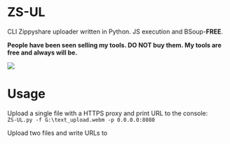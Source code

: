# ZS-UL
CLI Zippyshare uploader written in Python. JS execution and BSoup-**FREE**.   

**People have been seen selling my tools. DO NOT buy them. My tools are free and always will be.**

![](https://orion.feralhosting.com/sorrow/share/ZS-UL.png)

# Usage
Upload a single file with a HTTPS proxy and print URL to the console:    
`ZS-UL.py -f G:\text_upload.webm -p 0.0.0.0:8080`

Upload two files and write URLs to <script path>\out.txt:    
`ZS-UL.py -f G:\text_upload.webm G:\text_upload_2.webm -o out.txt`

```
 _____ _____     _____ __
|__   |   __|___|  |  |  |
|   __|__   |___|  |  |  |__
|_____|_____|   |_____|_____|

usage: ZS-UL.py [-h] -f FILES [FILES ...] [-pv] [-p PROXY] [-o OUTPUT] [-n]

optional arguments:
  -h, --help            show this help message and exit
  -f FILES [FILES ...], --files FILES [FILES ...]
                        Paths of files to upload separated by a space.
  -pv, --private        Set uploaded files to private.
  -p PROXY, --proxy PROXY
                        HTTPS only. <IP>:<port>.
  -o OUTPUT, --output OUTPUT
                        Path of text file to write URLs to.
  -n, --no-wipe         Don't wipe output text file before writing to it.
  ```
  
